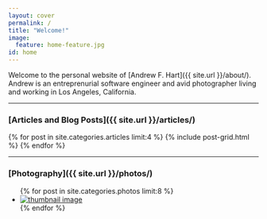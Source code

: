 ```yaml
---
layout: cover
permalink: /
title: "Welcome!"
image:
  feature: home-feature.jpg
id: home
---
```


Welcome to the personal website of [Andrew F. Hart]({{ site.url }}/about/). Andrew is an entreprenurial software engineer and avid photographer living and working in Los Angeles, California.

---

### [Articles and Blog Posts]({{ site.url }}/articles/)

<div class="tiles">
{% for post in site.categories.articles limit:4 %}
  {% include post-grid.html %}
{% endfor %}
</div><!-- /.tiles -->

---

### [Photography]({{ site.url }}/photos/)

<ul class="th-grid-full">
{% for post in site.categories.photos limit:8 %}
  <li><a href="{{ site.url }}{{ post.url }}" title="{{ post.title }}"><img src="{{ site.url }}/images/{{ post.image.thumb }}" alt="thumbnail image"></a></li>
{% endfor %}
</ul>
